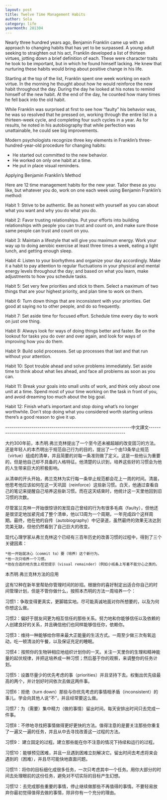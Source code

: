 ```yaml
---
layout: post
title: Twelve Time Management Habits
author: Sola
category: life
yearmonth: 201304
---
```


Nearly three hundred years ago, Benjamin Franklin came up with an approach to changing habits that has yet to be surpassed. A young adult seeking to straighten out his act, Franklin developed a list of thirteen virtues, jotting down a brief definition of each. These were character traits he took to be important, but in which he found himself lacking. He knew that nurturing these habits would bring about positive change in his life.


Starting at the top of the list, Franklin spent one week working on each virtue. In the morning he thought about how he would reinforce the new habit throughout the day. During the day he looked at his notes to remind himself of the new habit. At the end of the day, he counted how many times he fell back into the old habit.


While Franklin was surprised at first to see how “faulty” his behavior was, he was so resolved that he pressed on, working through the entire list in a thirteen-week cycle, and completing four such cycles in a year. As for results, he noted in his autobiography that while perfection was unattainable, he could see big improvements.


Modern psychologists recognize three key elements in Franklin’s three-hundred-year-old procedure for changing habits:
>
  * He started out committed to the new behavior.
  * He worked on only one habit at a time.
  * He put in place visual reminders.


Applying Benjamin Franklin’s Method


Here are 12 time management habits for the new year. Tailor these as you like, but whatever you do, work on one each week using Benjamin Franklin’s method:


Habit 1: Strive to be authentic. Be as honest with yourself as you can about what you want and why you do what you do.


Habit 2: Favor trusting relationships. Put your efforts into building relationships with people you can trust and count on, and make sure those same people can trust and count on you.


Habit 3: Maintain a lifestyle that will give you maximum energy. Work your way up to doing aerobic exercise at least three times a week, eating a light lunch, and getting enough sleep.


Habit 4: Listen to your biorhythms and organize your day accordingly. Make it a habit to pay attention to regular fluctuations in your physical and mental energy levels throughout the day; and based on what you learn, make adjustments to how you schedule tasks.


Habit 5: Set very few priorities and stick to them. Select a maximum of two things that are your highest priority, and plan time to work on them.


Habit 6: Turn down things that are inconsistent with your priorities. Get good at saying no to other people, and do so frequently.


Habit 7: Set aside time for focused effort. Schedule time every day to work on just one thing.


Habit 8: Always look for ways of doing things better and faster. Be on the lookout for tasks you do over and over again, and look for ways of improving how you do them.


Habit 9: Build solid processes. Set up processes that last and that run without your attention.


Habit 10: Spot trouble ahead and solve problems immediately. Set aside time to think about what lies ahead, and face all problems as soon as you can.


Habit 11: Break your goals into small units of work, and think only about one unit at a time. Spend most of your time working on the task in front of you, and avoid dreaming too much about the big goal.


Habit 12: Finish what’s important and stop doing what’s no longer worthwhile. Don’t stop doing what you considered worth starting unless there’s a good reason to give it up.


---------------------------------------------------------------中文譯文------------------------------------------------------------------


大约300年前，本杰明.弗兰克林提出了一个至今还未被超越的改变固习的方法。还是年轻人的本杰明出于规范自己行为的目的，提出了一个由13条举止规范（virtue）组成的清单，并且简要的对每一条准则做了定义。这是一些他认为重要的，但是他自己却不具备的人格特征。他清楚的认识到，培养这些好的习惯会为他的人生带来巨大的积极影响。


从清单的开头开始，弗兰克林为实行每一条举止规范都会花上一周的时间。清晨，他思考他应该如何在这一天巩固（reinforce）这些新习惯。白天，他通过查看自己的笔记来提醒自己培养这些新习惯。而在这天结束时，他统计这一天里他回到旧习惯的次数。


尽管富兰克林一开始很惊讶的发现自己曾经的行为有很多毛病（faulty），但他还是很坚定地加紧完成了整个清单，他以13周为一个周期，一年完成四个这样周期。最终，他在他的自传（autobiography）中记录道，虽然最终的效果无法达到完美无缺，但他仍然看到了自己巨大的改变。


现代心理学家从弗兰克林这个已经有三百年历史的改善习惯的过程中，得到了三个关键因素：

>
	*他一开始就决心（commit to）要（培养）这个新行为。
	*他一次只培养一个习惯。
	*他在合适的地方放上视觉提示（visual remainder）（例如小纸条上写着不能分心之类的。


本杰明.弗兰克林方法的应用


这有12种在新年里帮助你管理时间的妙招。根据你的喜好制定出适合你自己的时间管理计划，但是不管你做什么，按照本杰明的方法一周培养一个：


习惯1：争取变得更真实，更脚踏实地。尽可能真诚地面对你所想要的，以及为何你想这么做。


习惯2：偏好于朋友间更为相互信任的那些关系。努力地和你能够信任以及依赖的人创建良好的关系，并且确信他们也同样能够信任你，依赖你。


习惯3：维持一种能够给你带来最大正能量的生活方式。一周至少做三次有氧运动，吃一顿清淡的午餐，以及保证充足的睡眠。


习惯4：按照你的生物钟相应地组织计划你的一天。关注一天里你的生理和精神能量的起伏规律，并把这培养成一种习惯；然后基于你的观察，来调整你的任务计划。


习惯5：设置尽量少的优先考虑的事（priorities）并且坚持下去。权衡出优先级最高的两个，并计划好时间依次去做这两件事。


习惯6：拒绝（turn down）那些与你优先考虑的事情相矛盾（inconsistent）的事儿。学会向其他人说“不”，并且经常要这么做。


习惯7：为（需要）集中精力（做的事情）留出时间。每天安排出时间只去完成一件事。


习惯8：不停地寻找把事情做得更好更快的方法。值得注意的是要关注那些你重复了一遍又一遍的任务，并且从中去寻找改善这一过程的方法。


习惯9： 建立固定的过程。建立那些能在你不注意的情况下持续和运行的过程。


习惯10：能够预见困难，并且一旦遇到困难立刻解决它。留出时间去考虑将来会遇到的（困难），并且尽可能快地直面问题。


习惯11：将你的目标细化成很多任务，一次只考虑其中一个任务。用你大部分的时间去处理眼前的这份任务，避免对不切实际的目标产生幻想。


习惯12：去完成那些重要的事情，停止继续做那些不再值得的事情。不要轻易放弃你最初觉得值得去做的事情，除非你有一个充分的理由。


